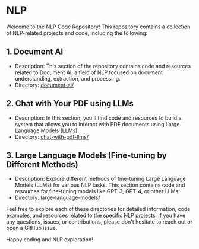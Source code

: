 # NLP 

Welcome to the NLP Code Repository! This repository contains a collection of NLP-related projects and code, including the following:

## 1. Document AI

- Description: This section of the repository contains code and resources related to Document AI, a field of NLP focused on document understanding, extraction, and processing.
- Directory: [document-ai/](document_ai/)

## 2. Chat with Your PDF using LLMs

- Description: In this section, you'll find code and resources to build a system that allows you to interact with PDF documents using Large Language Models (LLMs).
- Directory: [chat-with-pdf-llms/](pdf_chat/)

## 3. Large Language Models (Fine-tuning by Different Methods)

- Description: Explore different methods of fine-tuning Large Language Models (LLMs) for various NLP tasks. This section contains code and resources for fine-tuning models like GPT-3, GPT-4, or other LLMs.
- Directory: [large-language-models/](LLM/Fine-tune_LLMs)

Feel free to explore each of these directories for detailed information, code examples, and resources related to the specific NLP projects. If you have any questions, issues, or contributions, please don't hesitate to reach out or open a GitHub issue.

Happy coding and NLP exploration!
